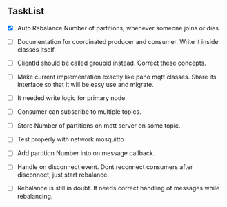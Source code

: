 ## TaskList

- [x] Auto Rebalance Number of partitions, whenever someone joins or dies.
- [ ] Documentation for coordinated producer and consumer. Write it inside classes itself.
- [ ] ClientId should be called groupid instead. Correct these concepts.
- [ ] Make current implementation exactly like paho mqtt classes. Share its interface so that it will be easy use and migrate.
- [ ] It needed write logic for primary node.

- [ ] Consumer can subscribe to multiple topics.
- [ ] Store Number of partitions on mqtt server on some topic.
- [ ] Test properly with network mosquitto
- [ ] Add partition Number into on message callback.
- [ ] Handle on disconnect event. Dont reconnect consumers after disconnect, just start rebalance. 
- [ ] Rebalance is still in doubt. It needs correct handling of messages while rebalancing.
